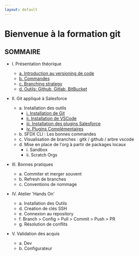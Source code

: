 ```yaml
---
layout: default
---
```


# Bienvenue à la formation git

## SOMMAIRE


- I. Présentation théorique
  - [a. Introduction au versioning de code](pages/introCodeVersionig)
  - [b. Commandes](pages/Commandes)
  - [c. Branching strategy](pages/BranchingStrategy)
  - [d. Outils: Github, Gitlab, BitBucket](pages/tools)

- II. Git appliqué à Salesforce
  - a. Installation des outils
    - [i. Installation de Git](pages/GitInstallation)
    - [ii. Installation de VSCode](pages/VSCodeInstallation)
    - [iii. Installation des plugins Salesforce](pages/VSCodePluginsInstallation)
    - [iv. Plugins Complémentaires](pages/VSCodeOtherPlugins)
  - b. SFDX CLI : Les bonnes commandes
  - c. Visualisation de branches : gitk / github / arbre vscode
  - d. Mise en place de l'org à partir de packages locaux
    - i. Sandbox
    - ii. Scratch Orgs

- III. Bonnes pratiques
  - a. Commiter et merger souvent
  - b. Refresh de branches
  - c. Conventions de nommage

- IV. Atelier 'Hands On'
  - a. Installation des Outils
  - d. Creation de clés SSH
  - e. Connexion au repository
  - f. Branch > Config > Pull > Commit > Push > PR
  - g. Résolution de conflits

- V. Validation des acquis
  - a. Dev
  - b. Configurateur
  